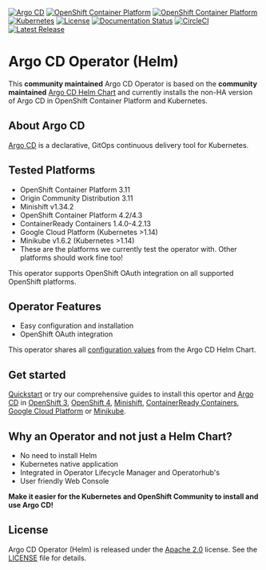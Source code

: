 [![Argo CD](https://img.shields.io/badge/argocd-1.4.2-green.svg)](https://github.com/argoproj/argo-cd/releases/tag/v1.4.2)
[![OpenShift Container Platform](https://img.shields.io/badge/ocp-3.11-red.svg)](https://www.openshift.com/products/container-platform)
[![OpenShift Container Platform](https://img.shields.io/badge/ocp-4.2-red.svg)](https://www.openshift.com/products/container-platform)
[![Kubernetes](https://img.shields.io/badge/kubernetes-1.14-blue.svg)](https://kubernetes.io/)
[![License](https://img.shields.io/badge/license-Apache%202.0-blue.svg)](http://www.apache.org/licenses/LICENSE-2.0.html)
[![Documentation Status](https://readthedocs.org/projects/argocd-operator-helm/badge/?version=latest)](https://argocd-operator-helm.readthedocs.io/en/latest/?badge=latest)
[![CircleCI](https://circleci.com/gh/disposab1e/argocd-operator-helm/tree/master.svg?style=svg)](https://circleci.com/gh/disposab1e/argocd-operator-helm/tree/master)
[![Latest Release](https://img.shields.io/badge/latest%20release-0.0.4-yellow.svg)](https://github.com/disposab1e/argocd-operator-helm/releases/tag/0.0.4)


# Argo CD Operator (Helm)

This **community maintained** Argo CD Operator is based on the **community maintained** [Argo CD Helm Chart](https://github.com/argoproj/argo-helm/tree/master/charts/argo-cd) and currently installs the non-HA version of Argo CD in OpenShift Container Platform and Kubernetes.

## About Argo CD

[Argo CD](https://argoproj.github.io/argo-cd/) is a declarative, GitOps continuous delivery tool for Kubernetes.

## Tested Platforms

* OpenShift Container Platform 3.11
* Origin Community Distribution 3.11
* Minishift v1.34.2
* OpenShift Container Platform 4.2/4.3
* ContainerReady Containers 1.4.0-4.2.13
* Google Cloud Platform (Kubernetes >1.14)
* Minikube v1.6.2 (Kubernetes >1.14)
* These are the platforms we currently test the operator with. Other platforms should work fine too!

This operator supports OpenShift OAuth integration on all supported OpenShift platforms.

## Operator Features

* Easy configuration and installation
* OpenShift OAuth integration

This operator shares all [configuration values](https://github.com/disposab1e/argocd-operator-helm/blob/release-0.0.4/helm-charts/argo-cd/README.md) from the Argo CD Helm Chart.

## Get started

[Quickstart](https://argocd-operator-helm.readthedocs.io/en/latest/quickstarts.html) or try our comprehensive guides to install this opertor and [Argo CD](https://argoproj.github.io/argo-cd/) in [OpenShift 3](https://argocd-operator-helm.readthedocs.io/en/latest/ocp/ocp3.html), [OpenShift 4](https://argocd-operator-helm.readthedocs.io/en/latest/ocp/ocp4.html), [Minishift](https://argocd-operator-helm.readthedocs.io/en/latest/ocp/ocp3.html), [ContainerReady Containers](https://argocd-operator-helm.readthedocs.io/en/latest/ocp/ocp4.html), [Google Cloud Platform](https://argocd-operator-helm.readthedocs.io/en/latest/k8s/gcp.html) or [Minikube](https://argocd-operator-helm.readthedocs.io/en/latest/k8s/minikube.html).

## Why an Operator and not just a Helm Chart?

* No need to install Helm
* Kubernetes native application
* Integrated in Operator Lifecycle Manager and Operatorhub's
* User friendly Web Console

**Make it easier for the Kubernetes and OpenShift Community to install and use Argo CD!**

## License

Argo CD Operator (Helm) is released under the [Apache 2.0](http://www.apache.org/licenses/LICENSE-2.0.html) license. 
See the [LICENSE](https://github.com/disposab1e/argocd-operator-helm/blob/master/LICENSE) file for details.
